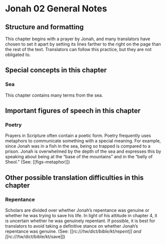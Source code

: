 # Jonah 02 General Notes

## Structure and formatting

This chapter begins with a prayer by Jonah, and many translators have chosen to set it apart by setting its lines farther to the right on the page than the rest of the text. Translators can follow this practice, but they are not obligated to.

## Special concepts in this chapter

### Sea

This chapter contains many terms from the sea.

## Important figures of speech in this chapter

### Poetry

Prayers in Scripture often contain a poetic form. Poetry frequently uses metaphors to communicate something with a special meaning. For example, since Jonah was in a fish in the sea, being so trapped is compared to a prison. Jonah is overwhelmed by the depth of the sea and expresses this by speaking about being at the “base of the mountains” and in the “belly of Sheol.” (See: [[figs-metaphor]])

## Other possible translation difficulties in this chapter

### Repentance

Scholars are divided over whether Jonah’s repentance was genuine or whether he was trying to save his life. In light of his attitude in chapter 4, it is uncertain whether he was genuinely repentant. If possible, it is best for translators to avoid taking a definitive stance on whether Jonah’s repentance was genuine. (See: [[rc://*/tw/dict/bible/kt/repent]] and [[rc://*/tw/dict/bible/kt/save]])